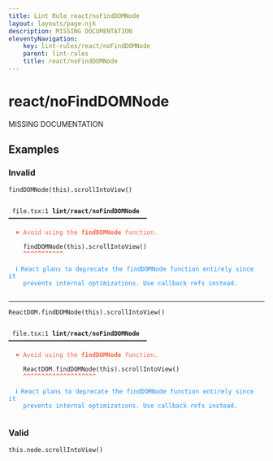```yaml
---
title: Lint Rule react/noFindDOMNode
layout: layouts/page.njk
description: MISSING DOCUMENTATION
eleventyNavigation:
	key: lint-rules/react/noFindDOMNode
	parent: lint-rules
	title: react/noFindDOMNode
---
```


# react/noFindDOMNode

MISSING DOCUMENTATION

<!-- EVERYTHING BELOW IS AUTOGENERATED. SEE SCRIPTS FOLDER FOR UPDATE SCRIPTS hash(c3e133e10858c47b05429a78a943e5241f04ec4f) -->

## Examples
### Invalid
<pre class="language-text"><code class="language-text"><span class="token function">findDOMNode</span><span class="token punctuation">(</span><span class="token keyword">this</span><span class="token punctuation">)</span><span class="token punctuation">.</span><span class="token function">scrollIntoView</span><span class="token punctuation">(</span><span class="token punctuation">)</span></code></pre>
<pre class="language-text"><code class="language-text">
 <span style="text-decoration-style: dotted;">file.tsx:1</span> <strong>lint/react/noFindDOMNode</strong> ━━━━━━━━━━━━━━━━━━━━━━━━━━━━━━━━━━━━━━

  <strong><span style="color: Tomato;">✖ </span></strong><span style="color: Tomato;">Avoid using the </span><span style="color: Tomato;"><strong>findDOMNode</strong></span><span style="color: Tomato;"> function.</span>

    <span class="token function">findDOMNode</span><span class="token punctuation">(</span><span class="token keyword">this</span><span class="token punctuation">)</span><span class="token punctuation">.</span><span class="token function">scrollIntoView</span><span class="token punctuation">(</span><span class="token punctuation">)</span>
    <span style="color: Tomato;"><strong>^</strong></span><span style="color: Tomato;"><strong>^</strong></span><span style="color: Tomato;"><strong>^</strong></span><span style="color: Tomato;"><strong>^</strong></span><span style="color: Tomato;"><strong>^</strong></span><span style="color: Tomato;"><strong>^</strong></span><span style="color: Tomato;"><strong>^</strong></span><span style="color: Tomato;"><strong>^</strong></span><span style="color: Tomato;"><strong>^</strong></span><span style="color: Tomato;"><strong>^</strong></span><span style="color: Tomato;"><strong>^</strong></span>

  <strong><span style="color: DodgerBlue;">ℹ </span></strong><span style="color: DodgerBlue;">React plans to deprecate the findDOMNode function entirely since it</span>
    <span style="color: DodgerBlue;">prevents internal optimizations. Use callback refs instead.</span>

</code></pre>

---------------

<pre class="language-text"><code class="language-text"><span class="token variable">ReactDOM</span><span class="token punctuation">.</span><span class="token function">findDOMNode</span><span class="token punctuation">(</span><span class="token keyword">this</span><span class="token punctuation">)</span><span class="token punctuation">.</span><span class="token function">scrollIntoView</span><span class="token punctuation">(</span><span class="token punctuation">)</span></code></pre>
<pre class="language-text"><code class="language-text">
 <span style="text-decoration-style: dotted;">file.tsx:1</span> <strong>lint/react/noFindDOMNode</strong> ━━━━━━━━━━━━━━━━━━━━━━━━━━━━━━━━━━━━━━

  <strong><span style="color: Tomato;">✖ </span></strong><span style="color: Tomato;">Avoid using the </span><span style="color: Tomato;"><strong>findDOMNode</strong></span><span style="color: Tomato;"> function.</span>

    <span class="token variable">ReactDOM</span><span class="token punctuation">.</span><span class="token function">findDOMNode</span><span class="token punctuation">(</span><span class="token keyword">this</span><span class="token punctuation">)</span><span class="token punctuation">.</span><span class="token function">scrollIntoView</span><span class="token punctuation">(</span><span class="token punctuation">)</span>
    <span style="color: Tomato;"><strong>^</strong></span><span style="color: Tomato;"><strong>^</strong></span><span style="color: Tomato;"><strong>^</strong></span><span style="color: Tomato;"><strong>^</strong></span><span style="color: Tomato;"><strong>^</strong></span><span style="color: Tomato;"><strong>^</strong></span><span style="color: Tomato;"><strong>^</strong></span><span style="color: Tomato;"><strong>^</strong></span><span style="color: Tomato;"><strong>^</strong></span><span style="color: Tomato;"><strong>^</strong></span><span style="color: Tomato;"><strong>^</strong></span><span style="color: Tomato;"><strong>^</strong></span><span style="color: Tomato;"><strong>^</strong></span><span style="color: Tomato;"><strong>^</strong></span><span style="color: Tomato;"><strong>^</strong></span><span style="color: Tomato;"><strong>^</strong></span><span style="color: Tomato;"><strong>^</strong></span><span style="color: Tomato;"><strong>^</strong></span><span style="color: Tomato;"><strong>^</strong></span><span style="color: Tomato;"><strong>^</strong></span>

  <strong><span style="color: DodgerBlue;">ℹ </span></strong><span style="color: DodgerBlue;">React plans to deprecate the findDOMNode function entirely since it</span>
    <span style="color: DodgerBlue;">prevents internal optimizations. Use callback refs instead.</span>

</code></pre>
### Valid
<pre class="language-text"><code class="language-text"><span class="token keyword">this</span><span class="token punctuation">.</span><span class="token variable">node</span><span class="token punctuation">.</span><span class="token function">scrollIntoView</span><span class="token punctuation">(</span><span class="token punctuation">)</span></code></pre>
